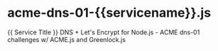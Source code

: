 # acme-dns-01-{{servicename}}.js

{{ Service Title }} DNS + Let's Encrypt for Node.js - ACME dns-01 challenges w/ ACME.js and Greenlock.js
